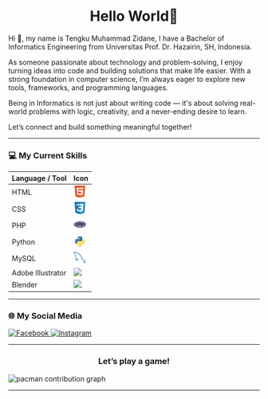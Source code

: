 <h1 align="center">Hello World👋</h1>

<p align="left">
Hi 👋, my name is Tengku Muhammad Zidane, I have a Bachelor of Informatics Engineering from Universitas Prof. Dr. Hazairin, SH, Indonesia.

As someone passionate about technology and problem-solving, I enjoy turning ideas into code and building solutions that make life easier. With a strong foundation in computer science, I’m always eager to explore new tools, frameworks, and programming languages.

Being in Informatics is not just about writing code — it's about solving real-world problems with logic, creativity, and a never-ending desire to learn.

Let’s connect and build something meaningful together!
</p>

---


### 💻 My Current Skills

| Language / Tool | Icon |
|------------------|------|
| HTML | <img src="https://raw.githubusercontent.com/devicons/devicon/master/icons/html5/html5-original.svg" width="25"/> |
| CSS | <img src="https://raw.githubusercontent.com/devicons/devicon/master/icons/css3/css3-original.svg" width="25"/> |
| PHP | <img src="https://raw.githubusercontent.com/devicons/devicon/master/icons/php/php-original.svg" width="25"/> |
| Python | <img src="https://raw.githubusercontent.com/devicons/devicon/master/icons/python/python-original.svg" width="25"/> |
| MySQL | <img src="https://raw.githubusercontent.com/devicons/devicon/master/icons/mysql/mysql-original.svg" width="25"/> |
| Adobe Illustrator | <img src="https://www.vectorlogo.zone/logos/adobe_illustrator/adobe_illustrator-icon.svg" width="25"/> |
| Blender | <img src="https://download.blender.org/branding/community/blender_community_badge_white.svg" width="25"/> |


---


### 🌐 My Social Media

<p align="left">
  <a href="https://fb.com/zytn" target="_blank">
    <img src="https://raw.githubusercontent.com/rahuldkjain/github-profile-readme-generator/master/src/images/icons/Social/facebook.svg" alt="Facebook" height="30" width="40" />
  </a>
  <a href="https://instagram.com/qou_is" target="_blank">
    <img src="https://raw.githubusercontent.com/rahuldkjain/github-profile-readme-generator/master/src/images/icons/Social/instagram.svg" alt="Instagram" height="30" width="40" />
  </a>
</p>


---

<h3 align="center">Let’s play a game!</h3>

<picture>
  <source media="(prefers-color-scheme: dark)" srcset="https://raw.githubusercontent.com/Kazuuuma-jpg/Kazuuuma-jpg/output/pacman-contribution-graph-dark.svg">
  <source media="(prefers-color-scheme: light)" srcset="https://raw.githubusercontent.com/Kazuuuma-jpg/Kazuuuma-jpg/output/pacman-contribution-graph.svg">
  <img alt="pacman contribution graph" src="https://raw.githubusercontent.com/TM-Zydan/TM_Zydan/output/pacman-contribution-graph.svg">
</picture>

---


